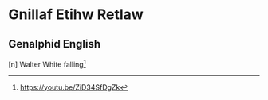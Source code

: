# Gnillaf Etihw Retlaw
## Genalphid English

[n] Walter White falling[^1]

[^1]: <https://youtu.be/ZiD34SfDgZk>